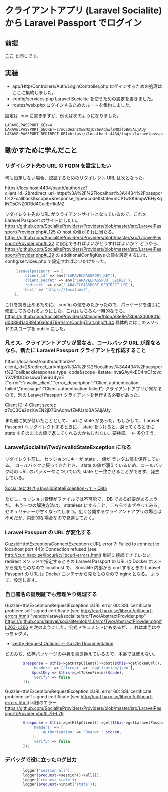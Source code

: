 # クライアントアプリ (Laravel Socialite) から Laravel Passport でログイン
## 前提
[ここ](../client/README.md) と同じです。

## 実装
- app/Http/Controllers/Auth/LoginController.php ログインするための処理はここに集約しました。
- config/services.php Laravel Socialite を使うための設定を書きました。
- routes/web.php ログインするためのルートを集約しました。

設定は .env に書きますが、例えば次のようになりました。

```
LARAVELPASSPORT_KEY=4
LARAVELPASSPORT_SECRET=z7oC3Qe2nzXwEN2jD76nAqhwfZMUzloBA5AijAUy
LARAVELPASSPORT_REDIRECT_URI=https://localhost:4434/login/laravelpassport/callback
```
  
## 動かすために学んだこと
### リダイレクト先の URL の FQDN を設定したい
何も設定しない場合、認証するためのリダイレクト URL は次となった。

https://localhost:4434/oauth/authorize?client_id=2&redirect_uri=https%3A%2F%2Flocalhost%3A4434%2Fpassport%2Fcallback&scope=&response_type=code&state=nICP1wSK6mpWBHyKqlNOsGNZ0DBd4CueErfIiuMZ

リダイレクト先の URL がクライアントサイトとなっているので、これを Laravel Paspport のサイトにしたい。
https://github.com/SocialiteProviders/Providers/blob/master/src/LaravelPassport/Provider.php#L125
の host の値がそれに当たる。
https://github.com/SocialiteProviders/Providers/blob/master/src/LaravelPassport/Provider.php#L32
に設定できればよいがどうすればよいか？
どうやら、
https://github.com/SocialiteProviders/Providers/blob/master/src/LaravelPassport/Provider.php#L29
の additionalConfigKeys の値を設定するには、 config/services.php で設定すればよいだけだった。

```php
    'laravelpassport' => [
        'client_id' => env('LARAVELPASSPORT_KEY'),
        'client_secret' => env('LARAVELPASSPORT_SECRET'),
        'redirect' => env('LARAVELPASSPORT_REDIRECT_URI'),
        'host' => 'https://localhost',
    ],
```

これを突き止めるために、 config の値をみたかったので、パッケージを強引に修正してみられるようにした。これはもちろん一時的なそち。
https://github.com/SocialiteProviders/Manager/blob/e3e8e78b9a3060801cd008941a0894a0a0c479e1/src/ConfigTrait.php#L44
具体的にはこのメソッドのスコープを public にした。

### 凡ミス。クライアントアプリが異なる、コールバック URL が異なるなら、新たに Laravel Passport クライアントを作成すること
https://localhost/oauth/authorize?client_id=2&redirect_uri=https%3A%2F%2Flocalhost%3A4434%2Fpassport%2Fcallback&response_type=code&scope=&state=nvaGAyXkED4mO1tqvqYXVPlODSxsxwaTnk6G4ynE
{"error":"invalid_client","error_description":"Client authentication failed","message":"Client authentication failed"}
クライアントアプリが異なるので、別の Laravel Passport クライアントを発行する必要があった。

Client ID: 4
Client secret: z7oC3Qe2nzXwEN2jD76nAqhwfZMUzloBA5AijAUy

また他に気が付いたこととして、 url に state があった。もしかして、 Laravel Passport へリダイレクトするときに、 state をつけると、戻ってくるときに state をそのままの値で返してくれるのかもしれない。要検証。 <- 多分そう。

### Laravel\Socialite\Two\InvalidStateException になる
リダイレクト前に、セッションにキーが state 、 値が ランダム値を保存している。
コールバックに戻ってきたとき、 state の値が消えているため、コールバック時の URL のパラメータについていた state と一致させることができず、発生している。

[SocialiteにおけるInvalidStateExceptionって - Qiita](https://qiita.com/chtzmrtshgh/items/84817942255d3d5dff45)

ただし、セッション管理がファイルでは不可能で、 DB である必要があるようだ。
もう一つの解決方法は、 stateless にすること。こちらでまずやってみる。セキュリティーが甘くなってしまう。広く公開するクライアントアプリの場合は不可だが、内部的な場合なので見逃しておく。

### Laravel Passport の URL が変化する
GuzzleHttp\Exception\ConnectException cURL error 7: Failed to connect to localhost port 443: Connection refused (see http://curl.haxx.se/libcurl/c/libcurl-errors.html)
単純に接続できていない。
redirect メソッドで指定するときの Laravel Passport の URL は Docker ホストから見たものなので localhost で、
Socialite 内部から curl するときの Laravel Passport の URL は Docker コンテナから見たものなので nginx となる。
よって、設定し直す。

### 自己署名の証明証でも無理やり処理する
GuzzleHttp\Exception\RequestException cURL error 60: SSL certificate problem: self signed certificate (see http://curl.haxx.se/libcurl/c/libcurl-errors.html)
"vendor/laravel/socialite/src/Two/AbstractProvider.php"
https://github.com/laravel/socialite/blob/4.0/src/Two/AbstractProvider.php#L263-L266
を次のようにした。公式ドキュメントにもあるが、これは本当はやっちゃダメ。

- [verify Request Options — Guzzle Documentation](http://docs.guzzlephp.org/en/stable/request-options.html#verify)

どのみち、依存パッケージの中身を書き換えているので、本番では使えない。

```php
        $response = $this->getHttpClient()->post($this->getTokenUrl(), [
            'headers' => ['Accept' => 'application/json'],
            $postKey => $this->getTokenFields($code),
            'verify' => false,
        ]);
```

GuzzleHttp\Exception\RequestException cURL error 60: SSL certificate problem: self signed certificate (see http://curl.haxx.se/libcurl/c/libcurl-errors.html)
同様のエラー
https://github.com/SocialiteProviders/Providers/blob/master/src/LaravelPassport/Provider.php#L76-L79

```php
        $response = $this->getHttpClient()->get($this->getLaravelPassportUrl('userinfo_uri'), [
            'headers' => [
                'Authorization' => 'Bearer '.$token,
            ],
            'verify' => false,
        ]);
```

### デバッグで役に立ったログ出力
```php
        logger('session all');
        logger($request->session()->all());
        logger('request state');
        logger($request->input('state'));
```
